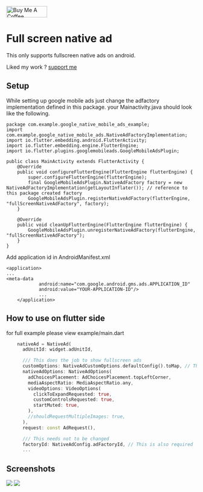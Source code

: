 <p >
<a href="https://www.buymeacoffee.com/abhayrawat" target="_blank"><img align="center" src="https://cdn.buymeacoffee.com/buttons/v2/default-yellow.png" alt="Buy Me A Coffee" height="30px" width= "108px"></a>
</p> 

# Full screen native ad

This only supports fullscreen native ads on android.

Liked my work ? [support me](https://www.buymeacoffee.com/abhayrawat)

## Setup
While setting up google mobile ads just change the adfactory implementation defined in this package.
your Mainactivity.java should look like the following.
```
package com.example.google_native_mobile_ads_example;
import com.example.google_native_mobile_ads.NativeAdFactoryImplementation;
import io.flutter.embedding.android.FlutterActivity;
import io.flutter.embedding.engine.FlutterEngine;
import io.flutter.plugins.googlemobileads.GoogleMobileAdsPlugin;

public class MainActivity extends FlutterActivity {
    @Override
    public void configureFlutterEngine(FlutterEngine flutterEngine) {
        super.configureFlutterEngine(flutterEngine);
        final GoogleMobileAdsPlugin.NativeAdFactory factory = new NativeAdFactoryImplementation(getLayoutInflater()); // reference to this package created factory
        GoogleMobileAdsPlugin.registerNativeAdFactory(flutterEngine, "fullScreenNativeAdFactory", factory);
    }

    @Override
    public void cleanUpFlutterEngine(FlutterEngine flutterEngine) {
        GoogleMobileAdsPlugin.unregisterNativeAdFactory(flutterEngine, "fullScreenNativeAdFactory");
    }
}
```
Add application id in AndroidManifest.xml
```
<application>
...
<meta-data
            android:name="com.google.android.gms.ads.APPLICATION_ID"
            android:value="YOUR-APPLICATION-ID"/>
            ...
    </application>
```
## How to use on flutter side
for full example please view example/main.dart
```dart
    nativeAd = NativeAd(
      adUnitId: widget.adUnitId,

      /// This does the job to show fullscreen ads
      customOptions: NativeAdCustomOptions.defaultConfig().toMap, // This does the job to show full screen ad
      nativeAdOptions: NativeAdOptions(
        adChoicesPlacement: AdChoicesPlacement.topLeftCorner,
        mediaAspectRatio: MediaAspectRatio.any,
        videoOptions: VideoOptions(
          clickToExpandRequested: true,
          customControlsRequested: true,
          startMuted: true,
        ),
        //shouldRequestMultipleImages: true,
      ),
      request: const AdRequest(),

      /// This needs not to be changed
      factoryId: NativeAdConfig.adFactoryId, // This is also required
      ...
```
## Screenshots
![](https://github.com/abhay-s-rawat/google_native_mobile_ads/blob/main/screenshots/native_full_screen.png) ![](https://github.com/abhay-s-rawat/google_native_mobile_ads/blob/main/screenshots/native_full_screen2.png)
